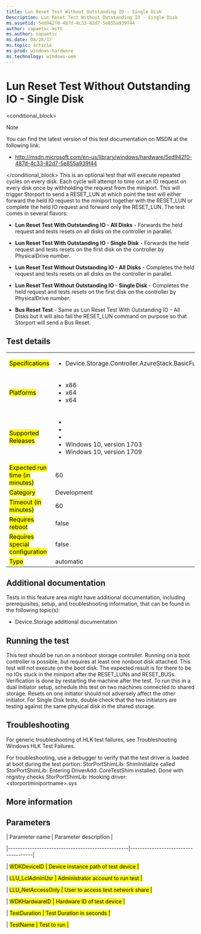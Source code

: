 ```yaml
---
title: Lun Reset Test Without Outstanding IO - Single Disk
Description: Lun Reset Test Without Outstanding IO - Single Disk
ms.assetid: 5ed942f0-487d-4c33-82d7-5e855a939f44
author: sapaetsc-msft
ms.author: sapaetsc
ms.date: 08/28/17
ms.topic: article
ms.prod: windows-hardware
ms.technology: windows-oem
---
```


# Lun Reset Test Without Outstanding IO - Single Disk

<conditional_block> <conditions> <docset value="standalone"></docset> </conditions>

>[!NOTE]
You can find the latest version of this test documentation on MSDN at the following link:

-   <xref hlink="http://msdn.microsoft.com/en-us/library/windows/hardware/5ed942f0-487d-4c33-82d7-5e855a939f44">http://msdn.microsoft.com/en-us/library/windows/hardware/5ed942f0-487d-4c33-82d7-5e855a939f44</b>


</conditional_block> This is an optional test that will execute repeated cycles on every disk. Each cycle will attempt to time out an IO request on every disk once by withholding the request from the miniport. This will trigger Storport to send a RESET\_LUN at which point the test will either forward the held IO request to the miniport together with the RESET\_LUN or complete the held IO request and forward only the RESET\_LUN. The test comes in several flavors:

-   **Lun Reset Test With Outstanding IO - All Disks** - Forwards the held request and tests resets on all disks on the controller in parallel.
-   **Lun Reset Test With Outstanding IO - Single Disk** - Forwards the held request and tests resets on the first disk on the controller by PhysicalDrive number.
-   **Lun Reset Test Without Outstanding IO - All Disks** - Completes the held request and tests resets on all disks on the controller in parallel.
-   **Lun Reset Test Without Outstanding IO - Single Disk** - Completes the held request and tests resets on the first disk on the controller by PhysicalDrive number.
-   **Bus Reset Test** - Same as Lun Reset Test With Outstanding IO - All Disks but it will also fail the RESET\_LUN command on purpose so that Storport will send a Bus Reset.

## Test details

<table>
<colgroup>
<col width="50%" />
<col width="50%" />
</colgroup>
<tbody>
<tr class="odd">
<td><mark type="bullet_intro">Specifications</b></td>
<td><ul>
<li>Device.Storage.Controller.AzureStack.BasicFunction</li>
</ul></td>
</tr>
<tr class="even">
<td><mark type="bullet_intro">Platforms</b></td>
<td><ul>
<li><tla rid="win_threshold_desktop"></tla> x86</li>
<li><tla rid="win_threshold_desktop"></tla> x64</li>
<li><tla rid="win_threshold_server"></tla> x64</li>
</ul></td>
</tr>
<tr class="odd">
<td><mark type="bullet_intro">Supported Releases</b></td>
<td><ul>
<li><tla rid="win_10"></tla></li>
<li><tla rid="win_10_th2"></tla></li>
<li><tla rid="win_10_rs1"></tla></li>
<li>Windows 10, version 1703</li>
<li>Windows 10, version 1709</li>
</ul></td>
</tr>
<tr class="even">
<td><mark type="bullet_intro">Expected run time (in minutes)</b></td>
<td>60</td>
</tr>
<tr class="odd">
<td><mark type="bullet_intro">Category</b></td>
<td>Development</td>
</tr>
<tr class="even">
<td><mark type="bullet_intro">Timeout (in minutes)</b></td>
<td>60</td>
</tr>
<tr class="odd">
<td><mark type="bullet_intro">Requires reboot</b></td>
<td>false</td>
</tr>
<tr class="even">
<td><mark type="bullet_intro">Requires special configuration</b></td>
<td>false</td>
</tr>
<tr class="odd">
<td><mark type="bullet_intro">Type</b></td>
<td>automatic</td>
</tr>
</tbody>
</table>

## Additional documentation

Tests in this feature area might have additional documentation, including prerequisites, setup, and troubleshooting information, that can be found in the following topic(s):

-   <xref rid="p_hlk_test.device_storage_additional_documentation">Device.Storage additional documentation</b>

## Running the test

This test should be run on a nonboot storage controller. Running on a boot controller is possible, but requires at least one nonboot disk attached. This test will not execute on the boot disk. The expected result is for there to be no IOs stuck in the miniport after the RESET\_LUNs and RESET\_BUSs. Verification is done by restarting the machine after the test. To run this in a dual initiator setup, schedule this test on two machines connected to shared storage. Resets on one initiator should not adversely affect the other initiator. For Single Disk tests, double check that the two initiators are testing against the same physical disk in the shared storage.

## Troubleshooting

For generic troubleshooting of HLK test failures, see <xref rid="p_hlk.troubleshooting_windows_hlk_test_failures">Troubleshooting Windows HLK Test Failures</b>.

For troubleshooting, use a debugger to verify that the test driver is loaded at boot during the test portion: StorPortShimLib: ShimInitialize called StorPortShimLib: Entering DriverAdd. CoreTestShim installed. Done with registry checks StorPortShimLib: Hooking driver: &lt;storportminiportname&gt;.sys

## More information

## Parameters

| Parameter name                                   | Parameter description               |
|--------------------------------------------------|-------------------------------------|
| <mark type="bullet_intro">WDKDeviceID</b>        | Device instance path of test device |
| <mark type="bullet_intro">LLU\_LclAdminUsr</b>   | Administrator account to run test   |
| <mark type="bullet_intro">LLU\_NetAccessOnly</b> | User to access test network share   |
| <mark type="bullet_intro">WDKHardwareID</b>      | Hardware ID of test device          |
| <mark type="bullet_intro">TestDuration</b>       | Test Duration in seconds            |
| <mark type="bullet_intro">TestName</b>           | Test to run                         |





